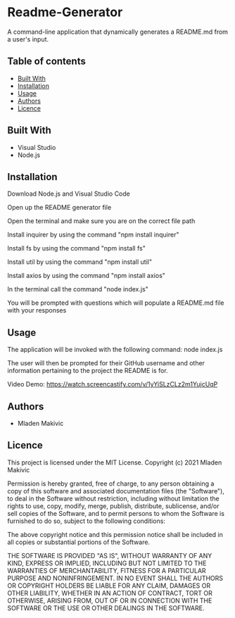 # Readme-Generator

A command-line application that dynamically generates a README.md from a user's input.

## Table of contents
* [Built With](#built-with)
* [Installation](#installation)
* [Usage](#usage)
* [Authors](#authors)
* [Licence](#licence)


## Built With
  * Visual Studio
  * Node.js
  
## Installation

  Download Node.js and Visual Studio Code

  Open up the README generator file

  Open the terminal and make sure you are on the correct file path

  Install inquirer by using the command "npm install inquirer"

  Install fs by using the command "npm install fs"

  Install util by using the command "npm install util"

  Install axios by using the command "npm install axios"

  In the terminal call the command "node index.js"

  You will be prompted with questions which will populate a README.md file with your responses

## Usage

The application will be invoked with the following command:
node index.js

The user will then be prompted for their GitHub username and other information pertaining to the project the README is for.

Video Demo: https://watch.screencastify.com/v/1yYiSLzCLz2m1YujcUqP

## Authors
  * Mladen Makivic
  
## Licence

This project is licensed under the MIT License.
Copyright (c) 2021 Mladen Makivic

Permission is hereby granted, free of charge, to any person obtaining a copy
of this software and associated documentation files (the "Software"), to deal
in the Software without restriction, including without limitation the rights
to use, copy, modify, merge, publish, distribute, sublicense, and/or sell
copies of the Software, and to permit persons to whom the Software is
furnished to do so, subject to the following conditions:

The above copyright notice and this permission notice shall be included in all
copies or substantial portions of the Software.

THE SOFTWARE IS PROVIDED "AS IS", WITHOUT WARRANTY OF ANY KIND, EXPRESS OR
IMPLIED, INCLUDING BUT NOT LIMITED TO THE WARRANTIES OF MERCHANTABILITY,
FITNESS FOR A PARTICULAR PURPOSE AND NONINFRINGEMENT. IN NO EVENT SHALL THE
AUTHORS OR COPYRIGHT HOLDERS BE LIABLE FOR ANY CLAIM, DAMAGES OR OTHER
LIABILITY, WHETHER IN AN ACTION OF CONTRACT, TORT OR OTHERWISE, ARISING FROM,
OUT OF OR IN CONNECTION WITH THE SOFTWARE OR THE USE OR OTHER DEALINGS IN THE
SOFTWARE.


